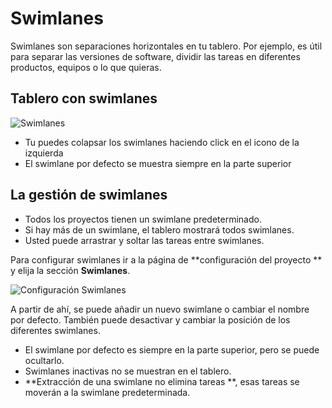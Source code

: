 Swimlanes
=========

Swimlanes son separaciones horizontales en tu tablero.
Por ejemplo, es útil para separar las versiones de software, dividir las tareas en diferentes productos, equipos o lo que quieras.

Tablero con swimlanes
----------------------

![Swimlanes](screenshots/swimlanes.png)

- Tu puedes colapsar los swimlanes haciendo click en el icono de la izquierda
- El swimlane por defecto se muestra siempre en la parte superior

La gestión de swimlanes
-----------------------

- Todos los proyectos tienen un swimlane predeterminado.
- Si hay más de un swimlane, el tablero mostrará todos swimlanes.
- Usted puede arrastrar y soltar las tareas entre swimlanes.

Para configurar swimlanes ir a la página de **configuración del proyecto ** y elija la sección **Swimlanes**.


![Configuración Swimlanes](screenshots/swimlane-configuration.png)

A partir de ahí, se puede añadir un nuevo swimlane o cambiar el nombre por defecto.
También puede desactivar y cambiar la posición de los diferentes swimlanes.

- El swimlane por defecto es siempre en la parte superior, pero se puede ocultarlo.
- Swimlanes inactivas no se muestran en el tablero.
- **Extracción de una swimlane no elimina tareas **, esas tareas se moverán a la swimlane predeterminada.


